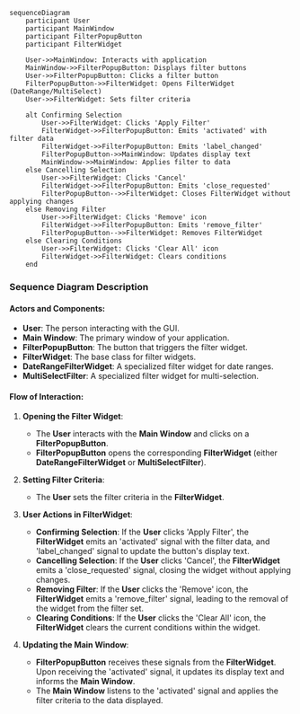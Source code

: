 ```mermaid
sequenceDiagram
    participant User
    participant MainWindow
    participant FilterPopupButton
    participant FilterWidget

    User->>MainWindow: Interacts with application
    MainWindow->>FilterPopupButton: Displays filter buttons
    User->>FilterPopupButton: Clicks a filter button
    FilterPopupButton->>FilterWidget: Opens FilterWidget (DateRange/MultiSelect)
    User->>FilterWidget: Sets filter criteria

    alt Confirming Selection
        User->>FilterWidget: Clicks 'Apply Filter'
        FilterWidget->>FilterPopupButton: Emits 'activated' with filter data
        FilterWidget->>FilterPopupButton: Emits 'label_changed'
        FilterPopupButton->>MainWindow: Updates display text
        MainWindow->>MainWindow: Applies filter to data
    else Cancelling Selection
        User->>FilterWidget: Clicks 'Cancel'
        FilterWidget->>FilterPopupButton: Emits 'close_requested'
        FilterPopupButton-->>FilterWidget: Closes FilterWidget without applying changes
    else Removing Filter
        User->>FilterWidget: Clicks 'Remove' icon
        FilterWidget->>FilterPopupButton: Emits 'remove_filter'
        FilterPopupButton-->>FilterWidget: Removes FilterWidget
    else Clearing Conditions
        User->>FilterWidget: Clicks 'Clear All' icon
        FilterWidget->>FilterWidget: Clears conditions
    end
```

### Sequence Diagram Description

#### Actors and Components:
- **User**: The person interacting with the GUI.
- **Main Window**: The primary window of your application.
- **FilterPopupButton**: The button that triggers the filter widget.
- **FilterWidget**: The base class for filter widgets.
- **DateRangeFilterWidget**: A specialized filter widget for date ranges.
- **MultiSelectFilter**: A specialized filter widget for multi-selection.

#### Flow of Interaction:
1. **Opening the Filter Widget**:
   - The **User** interacts with the **Main Window** and clicks on a **FilterPopupButton**.
   - **FilterPopupButton** opens the corresponding **FilterWidget** (either **DateRangeFilterWidget** or **MultiSelectFilter**).

2. **Setting Filter Criteria**:
   - The **User** sets the filter criteria in the **FilterWidget**.

3. **User Actions in FilterWidget**:
   - **Confirming Selection**: If the **User** clicks 'Apply Filter', the **FilterWidget** emits an 'activated' signal with the filter data, and 'label_changed' signal to update the button's display text.
   - **Cancelling Selection**: If the **User** clicks 'Cancel', the **FilterWidget** emits a 'close_requested' signal, closing the widget without applying changes.
   - **Removing Filter**: If the **User** clicks the 'Remove' icon, the **FilterWidget** emits a 'remove_filter' signal, leading to the removal of the widget from the filter set.
   - **Clearing Conditions**: If the **User** clicks the 'Clear All' icon, the **FilterWidget** clears the current conditions within the widget.

4. **Updating the Main Window**:
   - **FilterPopupButton** receives these signals from the **FilterWidget**. Upon receiving the 'activated' signal, it updates its display text and informs the **Main Window**.
   - The **Main Window** listens to the 'activated' signal and applies the filter criteria to the data displayed.
